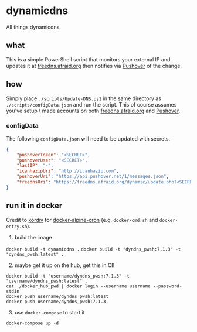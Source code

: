 # dynamicdns

All things dynamicdns.

## what

This is a simple PowerShell script that monitors your external IP and updates it at [freedns.afraid.org](https://freedns.afraid.org/) then notifies via [Pushover](https://pushover.net/) of the change.

## how

Simply place `./scripts/Update-DNS.ps1` in the same directory as `./scripts/configData.json` and run the script. This of course assumes you've setup \ made accounts on both [freedns.afraid.org](https://freedns.afraid.org/) and [Pushover](https://pushover.net/).

### configData

The following `configData.json` will need to be updated with secrets.

```json
{
    "pushoverToken": "<SECRET>",
    "pushoverUser": "<SECRET>",
    "lastIP": "-",
    "icanhazipUri": "http://icanhazip.com",
    "pushoverUri": "https://api.pushover.net/1/messages.json",
    "freednsUri": "https://freedns.afraid.org/dynamic/update.php?<SECRET>"
}
```

## run it in docker

Credit to [xordiv](https://github.com/xordiv) for [docker-alpine-cron](https://github.com/xordiv/docker-alpine-cron) (e.g. `docker-cmd.sh` and `docker-entry.sh`).

1. build the image

`docker build -t dynamicdns .`
`docker build -t "dyndns_pwsh:7.1.3" -t "dyndns_pwsh:latest" .`

2. maybe get it up on the hub, get this in CI!

```
docker build -t "username/dyndns_pwsh:7.1.3" -t "username/dyndns_pwsh:latest" .
cat ./docker_hub_pwd | docker login --username username --password-stdin
docker push username/dyndns_pwsh:latest
docker push username/dyndns_pwsh:7.1.3
```

3. use `docker-compose` to start it

`docker-compose up -d`
